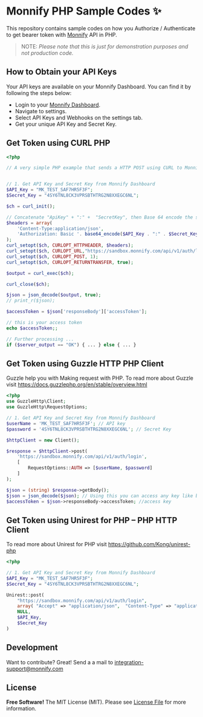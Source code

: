 # Monnify PHP Sample Codes  ✨
 
This repository contains sample codes on how you Authorize / Authenticate to get bearer token with [Monnify](https://monnify.com/) API in PHP. 

> NOTE:
> *Please note that this is just for demonstration purposes and not production code.*
 
## How to Obtain your API Keys
Your API keys are available on your Monnify Dashboard. You can find it by following the steps below:

- Login to your [Monnify Dashboard](https://app.monnify.com/login).
- Navigate to settings.
- Select API Keys and Webhooks on the settings tab.
- Get your unique API Key and Secret Key.

## Get Token using CURL PHP

```php
<?php

// A very simple PHP example that sends a HTTP POST using CURL to Monnify to get access token


// 1. Get API Key and Secret Key from Monnify Dashboard
$API_Key = "MK_TEST_SAF7HR5F3F";
$Secret_Key = "4SY6TNL8CK3VPRSBTHTRG2N8XXEGC6NL";

$ch = curl_init();

// Concatenate "ApiKey" + ":" +  "SecretKey", then Base 64 encode the string and prefix with the word "Basic". See in next line
$headers = array(
    'Content-Type:application/json',
    'Authorization: Basic '. base64_encode($API_Key . ":" . $Secret_Key) // <---
);
curl_setopt($ch, CURLOPT_HTTPHEADER, $headers);
curl_setopt($ch, CURLOPT_URL,"https://sandbox.monnify.com/api/v1/auth/login");
curl_setopt($ch, CURLOPT_POST, 1);
curl_setopt($ch, CURLOPT_RETURNTRANSFER, true);

$output = curl_exec($ch);

curl_close($ch);

$json = json_decode($output, true);
// print_r($json);

$accessToken = $json['responseBody']['accessToken'];

// this is your access token
echo $accessToken;;

// Further processing ...
if ($server_output == "OK") { ... } else { ... }
```
 

## Get Token using Guzzle HTTP PHP Client

Guzzle help you with Making request with PHP. To read more about Guzzle visit https://docs.guzzlephp.org/en/stable/overview.html

```php
<?php
use GuzzleHttp\Client;
use GuzzleHttp\RequestOptions;

// 1. Get API Key and Secret Key from Monnify Dashboard
$userName = 'MK_TEST_SAF7HR5F3F'; // API key
$password = '4SY6TNL8CK3VPRSBTHTRG2N8XXEGC6NL'; // Secret Key

$httpClient = new Client();

$response = $httpClient->post(
    'https://sandbox.monnify.com/api/v1/auth/login',
    [
        RequestOptions::AUTH => [$userName, $password]
    ]
);

$json = (string) $response->getBody();
$json = json_decode($json); // Using this you can access any key like below
$accessToken = $json->responseBody->accessToken; //access key
```
 
 
 
## Get Token using Unirest for PHP – PHP HTTP Client
To read more about Unirest for PHP visit https://github.com/Kong/unirest-php

 ```php
 <?php
 
 // 1. Get API Key and Secret Key from Monnify Dashboard
$API_Key = "MK_TEST_SAF7HR5F3F";
$Secret_Key = "4SY6TNL8CK3VPRSBTHTRG2N8XXEGC6NL";

 Unirest::post(
     "https://sandbox.monnify.com/api/v1/auth/login", 
     array( "Accept" => "application/json",  "Content-Type" => "application/json" ), 
     NULL, 
     $API_Key, 
     $Secret_Key
 )


 ```
 
 
## Development

Want to contribute? Great! Send a a mail to integration-support@monnify.com

## License
**Free Software!**
The MIT License (MIT). Please see [License File](LICENSE.md) for more information.

[link-author]: https://jimiejosh.com
 
   [l1]: <https://github.com/jimiejosh/monnify-php-sample-codes/tree/master/sample-codes/authentication/README.md>
   [l2]: <https://github.com/jimiejosh/monnify-php-sample-codes/tree/master/sample-codes/webhooks/README.md>
   [l3]: <https://github.com/jimiejosh/monnify-php-sample-codes/tree/master/sample-codes/reservedaccount/README.md>
   [l4]: <https://github.com/jimiejosh/monnify-php-sample-codes/tree/master/sample-codes/bankverification/README.md>
   [l5]: <https://github.com/jimiejosh/monnify-php-sample-codes/tree/master/sample-codes/transfer/README.md>
   [l6]: <https://github.com/jimiejosh/monnify-php-sample-codes/tree/master/sample-codes/card/README.md>
